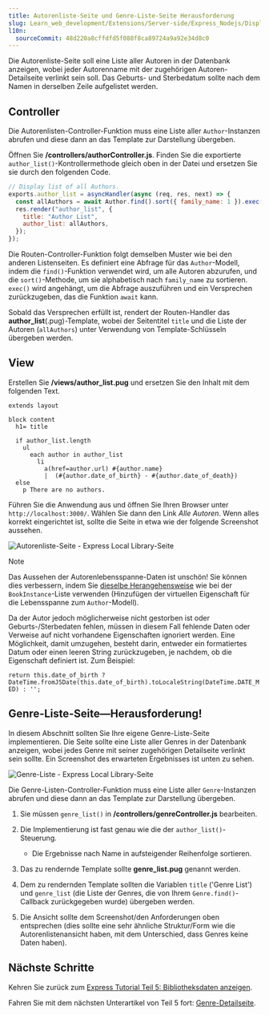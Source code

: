 ```yaml
---
title: Autorenliste-Seite und Genre-Liste-Seite Herausforderung
slug: Learn_web_development/Extensions/Server-side/Express_Nodejs/Displaying_data/Author_list_page
l10n:
  sourceCommit: 48d220a8cffdfd5f088f8ca89724a9a92e34d8c0
---
```


Die Autorenliste-Seite soll eine Liste aller Autoren in der Datenbank anzeigen, wobei jeder Autorenname mit der zugehörigen Autoren-Detailseite verlinkt sein soll. Das Geburts- und Sterbedatum sollte nach dem Namen in derselben Zeile aufgelistet werden.

## Controller

Die Autorenlisten-Controller-Funktion muss eine Liste aller `Author`-Instanzen abrufen und diese dann an das Template zur Darstellung übergeben.

Öffnen Sie **/controllers/authorController.js**. Finden Sie die exportierte `author_list()`-Kontrollermethode gleich oben in der Datei und ersetzen Sie sie durch den folgenden Code.

```js
// Display list of all Authors.
exports.author_list = asyncHandler(async (req, res, next) => {
  const allAuthors = await Author.find().sort({ family_name: 1 }).exec();
  res.render("author_list", {
    title: "Author List",
    author_list: allAuthors,
  });
});
```

Die Routen-Controller-Funktion folgt demselben Muster wie bei den anderen Listenseiten.
Es definiert eine Abfrage für das `Author`-Modell, indem die `find()`-Funktion verwendet wird, um alle Autoren abzurufen, und die `sort()`-Methode, um sie alphabetisch nach `family_name` zu sortieren.
`exec()` wird angehängt, um die Abfrage auszuführen und ein Versprechen zurückzugeben, das die Funktion `await` kann.

Sobald das Versprechen erfüllt ist, rendert der Routen-Handler das **author_list**(.pug)-Template, wobei der Seitentitel `title` und die Liste der Autoren (`allAuthors`) unter Verwendung von Template-Schlüsseln übergeben werden.

## View

Erstellen Sie **/views/author_list.pug** und ersetzen Sie den Inhalt mit dem folgenden Text.

```pug
extends layout

block content
  h1= title

  if author_list.length
    ul
      each author in author_list
        li
          a(href=author.url) #{author.name}
          |  (#{author.date_of_birth} - #{author.date_of_death})
  else
    p There are no authors.
```

Führen Sie die Anwendung aus und öffnen Sie Ihren Browser unter `http://localhost:3000/`. Wählen Sie dann den Link _Alle Autoren_. Wenn alles korrekt eingerichtet ist, sollte die Seite in etwa wie der folgende Screenshot aussehen.

![Autorenliste-Seite - Express Local Library-Seite](locallibary_express_author_list.png)

> [!NOTE]
> Das Aussehen der Autorenlebensspanne-Daten ist unschön! Sie können dies verbessern, indem Sie [dieselbe Herangehensweise](/de/docs/Learn_web_development/Extensions/Server-side/Express_Nodejs/Displaying_data/Date_formatting_using_moment) wie bei der `BookInstance`-Liste verwenden (Hinzufügen der virtuellen Eigenschaft für die Lebensspanne zum `Author`-Modell).
>
> Da der Autor jedoch möglicherweise nicht gestorben ist oder Geburts-/Sterbedaten fehlen, müssen in diesem Fall fehlende Daten oder Verweise auf nicht vorhandene Eigenschaften ignoriert werden. Eine Möglichkeit, damit umzugehen, besteht darin, entweder ein formatiertes Datum oder einen leeren String zurückzugeben, je nachdem, ob die Eigenschaft definiert ist. Zum Beispiel:
>
> `return this.date_of_birth ? DateTime.fromJSDate(this.date_of_birth).toLocaleString(DateTime.DATE_MED) : '';`

## Genre-Liste-Seite—Herausforderung!

In diesem Abschnitt sollten Sie Ihre eigene Genre-Liste-Seite implementieren. Die Seite sollte eine Liste aller Genres in der Datenbank anzeigen, wobei jedes Genre mit seiner zugehörigen Detailseite verlinkt sein sollte. Ein Screenshot des erwarteten Ergebnisses ist unten zu sehen.

![Genre-Liste - Express Local Library-Seite](locallibary_express_genre_list.png)

Die Genre-Listen-Controller-Funktion muss eine Liste aller `Genre`-Instanzen abrufen und diese dann an das Template zur Darstellung übergeben.

1. Sie müssen `genre_list()` in **/controllers/genreController.js** bearbeiten.
2. Die Implementierung ist fast genau wie die der `author_list()`-Steuerung.

   - Die Ergebnisse nach Name in aufsteigender Reihenfolge sortieren.

3. Das zu rendernde Template sollte **genre_list.pug** genannt werden.
4. Dem zu rendernden Template sollten die Variablen `title` ('Genre List') und `genre_list` (die Liste der Genres, die von Ihrem `Genre.find()`-Callback zurückgegeben wurde) übergeben werden.
5. Die Ansicht sollte dem Screenshot/den Anforderungen oben entsprechen (dies sollte eine sehr ähnliche Struktur/Form wie die Autorenlistenansicht haben, mit dem Unterschied, dass Genres keine Daten haben).

## Nächste Schritte

Kehren Sie zurück zum [Express Tutorial Teil 5: Bibliotheksdaten anzeigen](/de/docs/Learn_web_development/Extensions/Server-side/Express_Nodejs/Displaying_data).

Fahren Sie mit dem nächsten Unterartikel von Teil 5 fort: [Genre-Detailseite](/de/docs/Learn_web_development/Extensions/Server-side/Express_Nodejs/Displaying_data/Genre_detail_page).
